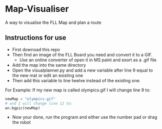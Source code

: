 # Map-Visualiser
A way to visualise the FLL Map and plan a route


## Instructions for use 
- First downoad this repo
- Then find an image of the FLL Board you need and convert it to a GIF.
   - Use an online converter of open it in MS paint and exort as a .gif file
- Add the map into the same directory 
- Open the visualplanner.py and add a new variable after line 9 equal to the new mat or edit an existing one
- Then add this variable to line twelve instead of the existing one.

For Example:
If my new map is called olympics.gif I will change line 9 to:
```python
newMap = "olympics.gif"
# and I will change line 12 to:
wn.bgpic(newMap)
```

- Now your done, run the program and either use the number pad or drag the robot

